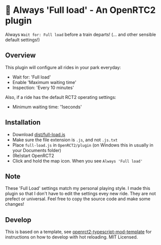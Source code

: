 # 🎢 Always 'Full load' - An OpenRTC2 plugin

Always `Wait for: Full load` before a train departs! (... and other sensible default settings!)

## Overview

This plugin will configure all rides in your park everyday:

 * Wait for: 'Full load'
 * Enable 'Maximum waiting time'
 * Inspection: 'Every 10 minutes'

 Also, if a ride has the default RCT2 operating settings:

 * Minimum waiting time: '1seconds'

## Installation

 * Download [dist/full-load.js](https://raw.githubusercontent.com/Unset/full-load/blob/master/dist/full-load.js)
 * Make sure the file extension is `.js`, and not `.js.txt`
 * Place `full-load.js` in `OpenRCT2/plugin` (on Windows this in usually in your Documents folder)
 * (Re)start OpenRCT2
 * Click and hold the map icon. When you see `Always 'Full load'`

## Note
These 'Full Load' settings match my personal playing style. I made this plugin so that I don't have to edit the settings evey new ride. They are not prefect or universal. Feel free to copy the source code and make some changes! 

## Develop
This is based on a template, see [openrct2-typescript-mod-template](https://github.com/wisnia74/openrct2-typescript-mod-template) for instructions on how to develop with hot reloading. MIT Licensed.

